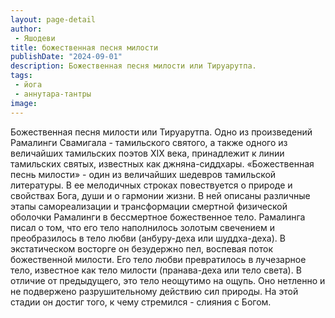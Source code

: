 ```yaml
---
layout: page-detail
author:
 - Яшодеви
title: божественная песня милости
publishDate: "2024-09-01"
description: Божественная песня милости или Тируарутпа.
tags:
 - йога
 - аннутара-тантры
image: 
---
```


Божественная песня милости или Тируарутпа.
Одно из произведений Рамалинги Свамигала - тамильского святого, а также одного из величайших тамильских поэтов XIX века, принадлежит к линии тамильских святых, известных как джняна-сиддхары. «Божественная песнь милости» - один из величайших шедевров тамильской литературы. В ее мелодичных строках повествуется о природе и свойствах Бога, души и о гармонии жизни. В ней описаны различные этапы самореализации и трансформации смертной физической оболочки Рамалинги в бессмертное божественное тело. Рамалинга писал о том, что его тело наполнилось золотым свечением и преобразилось в тело любви (анбуру-деха или шуддха-деха). В экстатическом восторге он безудержно пел, воспевая поток божественной милости. Его тело любви превратилось в лучезарное тело, известное как тело милости (пранава-деха или тело света). В отличие от предыдущего, это тело неощутимо на ощупь. Оно нетленно и не подвержено разрушительному действию сил природы. На этой стадии он достиг того, к чему стремился - слияния с Богом.

